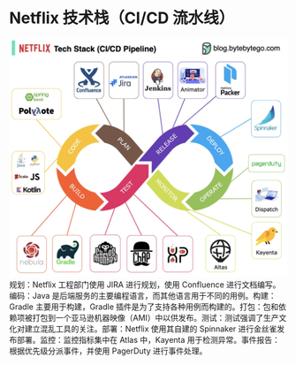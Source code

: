 # Netflix 技术栈（CI/CD 流水线）

![](../images/netflix-ci-cd.jpg)规划：Netflix 工程部门使用 JIRA 进行规划，使用 Confluence 进行文档编写。编码：Java 是后端服务的主要编程语言，而其他语言用于不同的用例。构建：Gradle 主要用于构建，Gradle 插件是为了支持各种用例而构建的。打包：包和依赖项被打包到一个亚马逊机器映像（AMI）中以供发布。测试：测试强调了生产文化对建立混乱工具的关注。部署：Netflix 使用其自建的 Spinnaker 进行金丝雀发布部署。监控：监控指标集中在 Atlas 中，Kayenta 用于检测异常。事件报告：根据优先级分派事件，并使用 PagerDuty 进行事件处理。